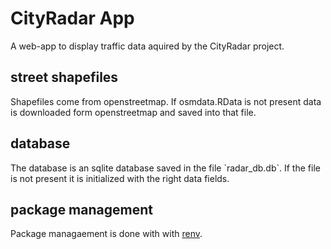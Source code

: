 # CityRadar App

A web-app to display traffic data aquired by the CityRadar project.

## street shapefiles

Shapefiles come from openstreetmap. If osmdata.RData is not present data is downloaded form openstreetmap and saved into that file.

## database

The database is an sqlite database saved in the file \`radar_db.db\`. If the file is not present it is initialized with the right data fields.

## package management

Package managaement is done with with [renv](https://rstudio.github.io/renv/articles/renv.html).
